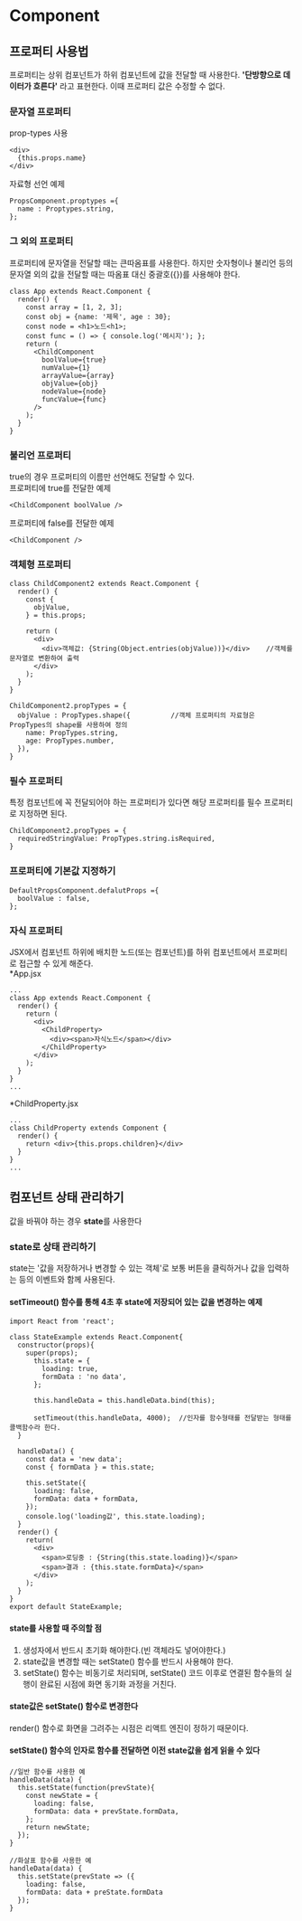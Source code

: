 # Component
## 프로퍼티 사용법
프로퍼티는 상위 컴포넌트가 하위 컴포넌트에 값을 전달할 때 사용한다. **'단방향으로 데이터가 흐른다'** 라고 표현한다. 이때 프로퍼티 값은 수정할 수 없다.
### 문자열 프로퍼티
prop-types 사용
```
<div>
  {this.props.name}
</div>
```
자료형 선언 예제
```
PropsComponent.proptypes ={
  name : Proptypes.string,
};
```

### 그 외의 프로퍼티
프로퍼티에 문자열을 전달할 때는 큰따옴표를 사용한다. 하지만 숫자형이나 불리언 등의 문자열 외의 값을 전달할 때는 따옴표 대신 중괄호({})를 사용해야 한다.
```
class App extends React.Component {
  render() {
    const array = [1, 2, 3];
    const obj = {name: '제목', age : 30};
    const node = <h1>노드<h1>;
    const func = () => { console.log('메시지'); };
    return (
      <ChildComponent
        boolValue={true}
        numValue={1}
        arrayValue={array}
        objValue={obj}
        nodeValue={node}
        funcValue={func}
      />
    );
  }
}
```
### 불리언 프로퍼티
true의 경우 프로퍼티의 이름만 선언해도 전달할 수 있다.<br>
프로퍼티에 true를 전달한 예제
```
<ChildComponent boolValue />
```
프로퍼티에 false를 전달한 예제
```
<ChildComponent />
```
### 객체형 프로퍼티
```
class ChildComponent2 extends React.Component {
  render() {
    const {
      objValue,
    } = this.props;
    
    return (
      <div>
        <div>객체값: {String(Object.entries(objValue))}</div>    //객체를 문자열로 변환하여 출력
      </div>
    );
  }
}

ChildComponent2.propTypes = {
  objValue : PropTypes.shape({          //객체 프로퍼티의 자료형은 PropTypes의 shape를 사용하여 정의
    name: PropTypes.string,
    age: PropTypes.number,
  }),
}
```
### 필수 프로퍼티
특정 컴포넌트에 꼭 전달되어야 하는 프로퍼티가 있다면 해당 프로퍼티를 필수 프로퍼티로 지정하면 된다.
```
ChildComponent2.propTypes = {
  requiredStringValue: PropTypes.string.isRequired,
}
```
### 프로퍼티에 기본값 지정하기
```
DefaultPropsComponent.defalutProps ={
  boolValue : false,
};
```
### 자식 프로퍼티
JSX에서 컴포넌트 하위에 배치한 노드(또는 컴포넌트)를 하위 컴포넌트에서 프로퍼티로 접근할 수 있게 해준다.<br>
*App.jsx
```
...
class App extends React.Component {
  render() {
    return (
      <div>
        <ChildProperty>
          <div><span>자식노드</span></div>
        </ChildProperty>
      </div>
    );
  }
}
...
```
*ChildProperty.jsx
```
...
class ChildProperty extends Component {
  render() {
    return <div>{this.props.children}</div>
  }
}
...
```
## 컴포넌트 상태 관리하기
값을 바꿔야 하는 경우 **state**를 사용한다
### state로 상태 관리하기
state는 '값을 저장하거나 변경할 수 있는 객체'로 보통 버튼을 클릭하거나 값을 입력하는 등의 이벤트와 함께 사용된다.<br>
#### setTimeout() 함수를 통해 4초 후 state에 저장되어 있는 값을 변경하는 예제
```
import React from 'react';

class StateExample extends React.Component{
  constructor(props){
    super(props);
      this.state = {
        loading: true,
        formData : 'no data',
      };
      
      this.handleData = this.handleData.bind(this);
      
      setTimeout(this.handleData, 4000);  //인자를 함수형태를 전달받는 형태를 콜백함수라 한다.
  }

  handleData() {
    const data = 'new data';
    const { formData } = this.state;

    this.setState({
      loading: false,
      formData: data + formData,
    }); 
    console.log('loading값', this.state.loading);
  }
  render() {
    return(
      <div>
        <span>로딩중 : {String(this.state.loading)}</span>
        <span>결과 : {this.state.formData}</span>
      </div>
    );
  }
}
export default StateExample;
```
#### state를 사용할 때 주의할 점
1. 생성자에서 반드시 초기화 해야한다.(빈 객체라도 넣어야한다.)
2. state값을 변경할 때는 setState() 함수를 반드시 사용해야 한다.
3. setState() 함수는 비동기로 처리되며, setState() 코드 이후로 연결된 함수들의 실행이 완료된 시점에 화면 동기화 과정을 거친다.
#### state값은 setState() 함수로 변경한다
render() 함수로 화면을 그려주는 시점은 리액트 엔진이 정하기 때문이다.
#### setState() 함수의 인자로 함수를 전달하면 이전 state값을 쉽게 읽을 수 있다
```
//일반 함수를 사용한 예
handleData(data) {
  this.setState(function(prevState){
    const newState = {
      loading: false,
      formData: data + prevState.formData,
    };
    return newState;
  });
}

//화살표 함수를 사용한 예
handleData(data) {
  this.setState(prevState => ({
    loading: false,
    formData: data + preState.formData
  });
}
```
